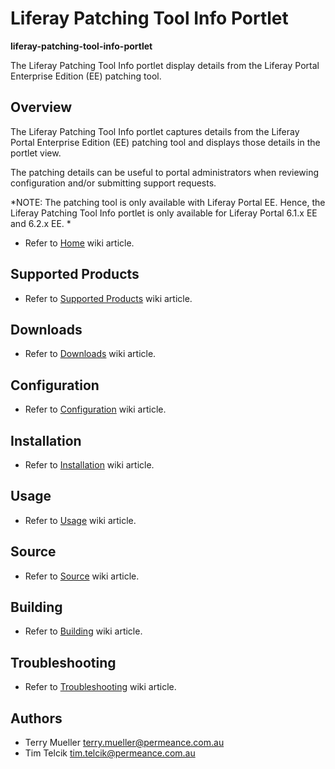 # Liferay Patching Tool Info Portlet

**liferay-patching-tool-info-portlet**

The Liferay Patching Tool Info portlet display details from the Liferay Portal Enterprise Edition (EE) patching tool.


## Overview

The Liferay Patching Tool Info portlet captures details from the Liferay Portal Enterprise Edition (EE) patching tool and displays those details in the portlet view.

The patching details can be useful to portal administrators when reviewing configuration and/or submitting support requests.

*NOTE: The patching tool is only available with Liferay Portal EE. Hence, the Liferay Patching Tool Info portlet is only available for Liferay Portal 6.1.x EE and 6.2.x EE.
*
* Refer to [Home](https://github.com/permeance/liferay-patching-tool-info-portlet/wiki/Home) wiki article.


## Supported Products

* Refer to [Supported Products](https://github.com/permeance/liferay-patching-tool-info-portlet/wiki/Supported-Products) wiki article.


## Downloads

* Refer to [Downloads](https://github.com/permeance/liferay-patching-tool-info-portlet/wiki/Downloads) wiki article.


## Configuration

* Refer to [Configuration](https://github.com/permeance/liferay-patching-tool-info-portlet/wiki/Configuration) wiki article.


## Installation

* Refer to [Installation](https://github.com/permeance/liferay-patching-tool-info-portlet/wiki/Installation) wiki article.


## Usage

* Refer to [Usage](https://github.com/permeance/liferay-patching-tool-info-portlet/wiki/Usage) wiki article.


## Source

* Refer to [Source](https://github.com/permeance/liferay-patching-tool-info-portlet/wiki/Source) wiki article.


## Building

* Refer to [Building](https://github.com/permeance/liferay-patching-tool-info-portlet/wiki/Building) wiki article.


## Troubleshooting

* Refer to [Troubleshooting](https://github.com/permeance/liferay-patching-tool-info-portlet/wiki/Troubleshooting) wiki article.


## Authors

* Terry Mueller <terry.mueller@permeance.com.au>
* Tim Telcik <tim.telcik@permeance.com.au>


